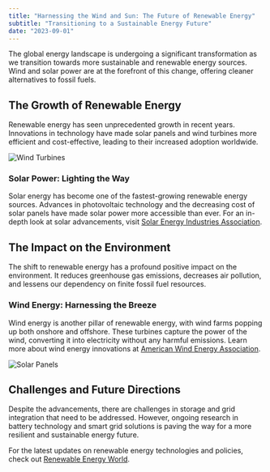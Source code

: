 ```yaml
---
title: "Harnessing the Wind and Sun: The Future of Renewable Energy"
subtitle: "Transitioning to a Sustainable Energy Future"
date: "2023-09-01"
---
```


The global energy landscape is undergoing a significant transformation as we transition towards more sustainable and renewable energy sources. Wind and solar power are at the forefront of this change, offering cleaner alternatives to fossil fuels.

## The Growth of Renewable Energy

Renewable energy has seen unprecedented growth in recent years. Innovations in technology have made solar panels and wind turbines more efficient and cost-effective, leading to their increased adoption worldwide.

![Wind Turbines](https://source.unsplash.com/1600x900/?wind-turbine)

### Solar Power: Lighting the Way

Solar energy has become one of the fastest-growing renewable energy sources. Advances in photovoltaic technology and the decreasing cost of solar panels have made solar power more accessible than ever. For an in-depth look at solar advancements, visit [Solar Energy Industries Association](https://www.seia.org/).

## The Impact on the Environment

The shift to renewable energy has a profound positive impact on the environment. It reduces greenhouse gas emissions, decreases air pollution, and lessens our dependency on finite fossil fuel resources.

### Wind Energy: Harnessing the Breeze

Wind energy is another pillar of renewable energy, with wind farms popping up both onshore and offshore. These turbines capture the power of the wind, converting it into electricity without any harmful emissions. Learn more about wind energy innovations at [American Wind Energy Association](https://www.awea.org/).

![Solar Panels](https://source.unsplash.com/1600x900/?solar-panels)

## Challenges and Future Directions

Despite the advancements, there are challenges in storage and grid integration that need to be addressed. However, ongoing research in battery technology and smart grid solutions is paving the way for a more resilient and sustainable energy future.

For the latest updates on renewable energy technologies and policies, check out [Renewable Energy World](https://www.renewableenergyworld.com/).
